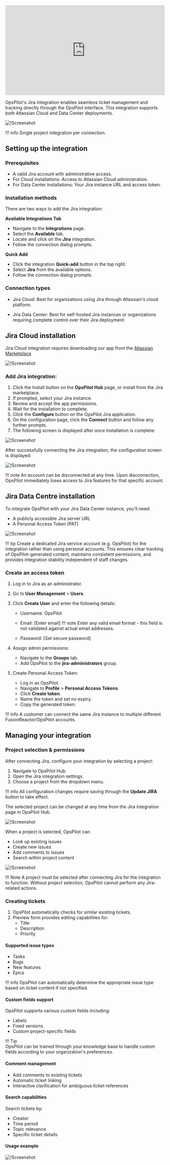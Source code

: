 <div style="padding:56.25% 0 0 0;position:relative;"><iframe src="https://player.vimeo.com/video/1026154637?title=0&amp;byline=0&amp;portrait=0&amp;badge=0&amp;autopause=0&amp;player_id=0&amp;app_id=58479" frameborder="0" allow="autoplay; fullscreen; picture-in-picture; clipboard-write" style="position:absolute;top:0;left:0;width:100%;height:100%;" title="FusionReactor OpsPilot: Jira Integration Overview"></iframe></div><script src="https://player.vimeo.com/api/player.js"></script>

OpsPilot's Jira integration enables seamless ticket management and tracking directly through the OpsPilot interface. This integration supports both Atlassian Cloud and Data Center deployments.

![!Screenshot](/Data-insights/Features/OpsPilot/images/Jira1.png)

!!! info
    Single project integration per connection.


## Setting up the integration

### Prerequisites
- A valid Jira account with administrative access.
- For Cloud installations: Access to Atlassian Cloud administration.
- For Data Center installations: Your Jira instance URL and access token.

### Installation methods

There are two ways to add the Jira integration:

**Available Integrations Tab**

- Navigate to the **Integrations** page. 
- Select the **Available** tab.
- Locate and click on the **Jira** integration. 
- Follow the connection dialog prompts.

**Quick Add**

- Click the integration **Quick-add** button in the top right.
- Select **Jira** from the available options.
- Follow the connection dialog prompts.

### Connection types

 - Jira Cloud: Best for organizations using Jira through Atlassian's cloud platform.

- Jira Data Center: Best for self-hosted Jira instances or organizations requiring complete control over their Jira deployment.


## Jira Cloud installation 

Jira Cloud integration requires downloading our app from the [Atlassian Marketplace](https://marketplace.atlassian.com/vendors/1227151/)

![!Screenshot](/Data-insights/Features/OpsPilot/images/jira-connect.png)

### Add Jira integration:

1. Click the Install button on the **OpsPilot Hub** page, or install from the Jira marketplace.
2. If prompted, select your Jira instance.
3. Review and accept the app permissions.
4. Wait for the installation to complete.
5. Click the **Configure** button on the OpsPilot Jira application.
6. On the configuration page, click the **Connect** button and follow any further prompts.
7. The following screen is displayed after once installation is complete:

![!Screenshot](/Data-insights/Features/OpsPilot/images/jira-successful.png)


After successfully connecting the Jira integration, the configuration screen is displayed: 

![!Screenshot](/Data-insights/Features/OpsPilot/images/Jira-config.png)

!!! note
    An account can be disconnected at any time. Upon disconnection, OpsPilot immediately loses access to Jira features for that specific account.

## Jira Data Centre installation


To integrate OpsPilot with your Jira Data Center instance, you'll need:

* A publicly accessible Jira server URL
* A Personal Access Token (PAT)


![!Screenshot](/Data-insights/Features/OpsPilot/images/data-centre.png)


!!! tip
	Create a dedicated Jira service account (e.g. OpsPilot) for the integration rather than using personal accounts. This ensures clear tracking of OpsPilot-generated content, maintains consistent permissions, and provides integration stability independent of staff changes.


### Create an access token 

1. Log in to Jira as an administrator.
2. Go to **User Management** > **Users**.
3. Click **Create User** and enter the following details:
    - Username: OpsPilot
    - Email: [Enter email] 
    !!! note
        Enter any valid email format - this field is not validated against actual email addresses.
 
    - Password: [Set secure password]

4. Assign admin permissions:
    - Navigate to the **Groups** tab.
    - Add OpsPilot to the **jira-administrators** group.

5. Create Personal Access Token:
    - Log in as OpsPilot.
    - Navigate to **Profile** > **Personal Access Tokens**.
    - Click **Create token**.
    - Name the token and set no expiry.
    - Copy the generated token.

!!! info
    A customer can connect the same Jira instance to multiple different FusionReactor/OpsPilot accounts.


## Managing your integration

### Project selection & permissions
After connecting Jira, configure your integration by selecting a project:

1. Navigate to OpsPilot Hub.
2. Open the Jira integration settings.
3. Choose a project from the dropdown menu.

!!! info
    All configuration changes require saving through the **Update JIRA** button to take effect.

The selected project can be changed at any time from the Jira integration page in OpsPilot Hub.

![!Screenshot](/Data-insights/Features/OpsPilot/images//update-jira.png)

When a project is selected, OpsPilot can:

- Look up existing issues
- Create new issues
- Add comments to issues
- Search within project content

![!Screenshot](/Data-insights/Features/OpsPilot/images/create-ticket.png)



!!! Note
    A project must be selected after connecting Jira for the integration to function. Without project selection, OpsPilot cannot perform any Jira-related actions.


### Creating tickets

1. OpsPilot automatically checks for similar existing tickets.
2. Preview form provides editing capabilities for:
    - Title
    - Description
    - Priority


#### Supported issue types
- Tasks
- Bugs
- New features
- Epics

!!! info 
    OpsPilot can automatically determine the appropriate issue type based on ticket content if not specified.

#### Custom fields support

OpsPilot supports various custom fields including:

- Labels
- Fixed versions
- Custom project-specific fields

!!! Tip  
    OpsPilot can be trained through your knowledge base to handle custom fields according to your organization's preferences.

#### Comment management

- Add comments to existing tickets
- Automatic ticket linking
- Interactive clarification for ambiguous ticket references


#### Search capabilities
Search tickets by:

- Creator
- Time period
- Topic relevance
- Specific ticket details

#### Usage example 

![!Screenshot](/Data-insights/Features/OpsPilot/images/jira-example.png)

